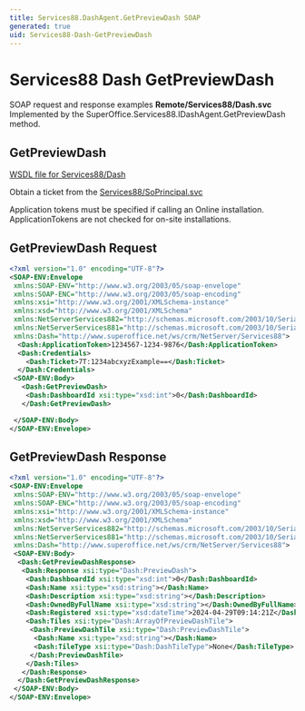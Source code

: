 ```yaml
---
title: Services88.DashAgent.GetPreviewDash SOAP
generated: true
uid: Services88-Dash-GetPreviewDash
---
```


# Services88 Dash GetPreviewDash

SOAP request and response examples **Remote/Services88/Dash.svc**
Implemented by the <see cref="M:SuperOffice.Services88.IDashAgent.GetPreviewDash">SuperOffice.Services88.IDashAgent.GetPreviewDash</see> method.

## GetPreviewDash





[WSDL file for Services88/Dash](../Services88-Dash.md)

Obtain a ticket from the [Services88/SoPrincipal.svc](../SoPrincipal/index.md)

Application tokens must be specified if calling an Online installation. ApplicationTokens are not checked for on-site installations.

## GetPreviewDash Request

```xml
<?xml version="1.0" encoding="UTF-8"?>
<SOAP-ENV:Envelope
 xmlns:SOAP-ENV="http://www.w3.org/2003/05/soap-envelope"
 xmlns:SOAP-ENC="http://www.w3.org/2003/05/soap-encoding"
 xmlns:xsi="http://www.w3.org/2001/XMLSchema-instance"
 xmlns:xsd="http://www.w3.org/2001/XMLSchema"
 xmlns:NetServerServices882="http://schemas.microsoft.com/2003/10/Serialization/Arrays"
 xmlns:NetServerServices881="http://schemas.microsoft.com/2003/10/Serialization/"
 xmlns:Dash="http://www.superoffice.net/ws/crm/NetServer/Services88">
  <Dash:ApplicationToken>1234567-1234-9876</Dash:ApplicationToken>
  <Dash:Credentials>
    <Dash:Ticket>7T:1234abcxyzExample==</Dash:Ticket>
  </Dash:Credentials>
 <SOAP-ENV:Body>
   <Dash:GetPreviewDash>
    <Dash:DashboardId xsi:type="xsd:int">0</Dash:DashboardId>
   </Dash:GetPreviewDash>

 </SOAP-ENV:Body>
</SOAP-ENV:Envelope>

```


## GetPreviewDash Response

```xml
<?xml version="1.0" encoding="UTF-8"?>
<SOAP-ENV:Envelope
 xmlns:SOAP-ENV="http://www.w3.org/2003/05/soap-envelope"
 xmlns:SOAP-ENC="http://www.w3.org/2003/05/soap-encoding"
 xmlns:xsi="http://www.w3.org/2001/XMLSchema-instance"
 xmlns:xsd="http://www.w3.org/2001/XMLSchema"
 xmlns:NetServerServices882="http://schemas.microsoft.com/2003/10/Serialization/Arrays"
 xmlns:NetServerServices881="http://schemas.microsoft.com/2003/10/Serialization/"
 xmlns:Dash="http://www.superoffice.net/ws/crm/NetServer/Services88">
 <SOAP-ENV:Body>
  <Dash:GetPreviewDashResponse>
   <Dash:Response xsi:type="Dash:PreviewDash">
    <Dash:DashboardId xsi:type="xsd:int">0</Dash:DashboardId>
    <Dash:Name xsi:type="xsd:string"></Dash:Name>
    <Dash:Description xsi:type="xsd:string"></Dash:Description>
    <Dash:OwnedByFullName xsi:type="xsd:string"></Dash:OwnedByFullName>
    <Dash:Registered xsi:type="xsd:dateTime">2024-04-29T09:14:21Z</Dash:Registered>
    <Dash:Tiles xsi:type="Dash:ArrayOfPreviewDashTile">
     <Dash:PreviewDashTile xsi:type="Dash:PreviewDashTile">
      <Dash:Name xsi:type="xsd:string"></Dash:Name>
      <Dash:TileType xsi:type="Dash:DashTileType">None</Dash:TileType>
     </Dash:PreviewDashTile>
    </Dash:Tiles>
   </Dash:Response>
  </Dash:GetPreviewDashResponse>
 </SOAP-ENV:Body>
</SOAP-ENV:Envelope>

```

